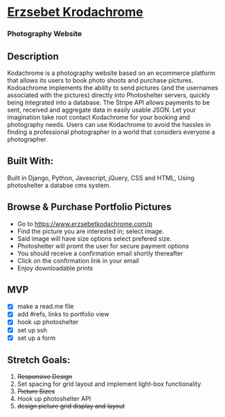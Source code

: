 [<h1>Erzsebet Krodachrome</h1>](https://www.erzsebetkodachrome.com/)

### Photography Website

## Description

Kodachrome is a photography website based on an ecommerce platform that allows its users to book photo shoots and purchase pictures. Kodoachrome implements the ability to send pictures (and the usernames associated with the pictures) directly into Photoshelter servers, quickly being integrated into a database. The Stripe API allows payments to be sent, received and aggregate data in easily usable JSON.
Let your imagination take root contact Kodachrome for your booking and photography needs. Users can use Kodachrome to avoid the hassles in finding a professional photographer in a world that considers everyone a photographer. 

## Built With:

Built in Django, Python, Javascript, jQuery, CSS and HTML, Using photoshelter a databse cms system.

## Browse & Purchase Portfolio Pictures

* Go to https://www.erzsebetkodachrome.com/p
* Find the picture you are interested in; select image.
* Said image will have size options select prefered size.
* Photoshelter will promt the user for secure payment options
* You should receive a confirmation email shortly thereafter
* Click on the confirmation link in your email
* Enjoy downloadable prints

## MVP
- [x] make a read.me file
- [x] add #refs, links to portfolio view
- [x] hook up photoshelter
- [x] set up ssh
- [x] set up a form 

## Stretch Goals:

1. ~~Responsive Design~~
1. Set spacing for grid layout and implement light-box functionality
1. ~~Picture Sizes~~
1. Hook up photoshelter API
1. ~~design picture grid display and layout~~
